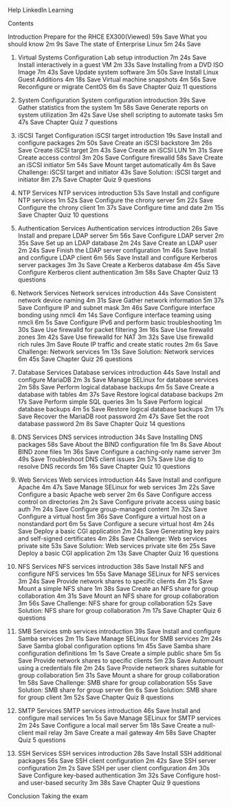 Help
LinkedIn Learning

Contents

Introduction
Prepare for the RHCE EX300(Viewed)
59s
Save
What you should know
2m 9s
Save
The state of Enterprise Linux
5m 24s
Save

1. Virtual Systems Configuration
Lab setup introduction
7m 24s
Save
Install interactively in a guest VM
2m 33s
Save
Installing from a DVD ISO Image
7m 43s
Save
Update system software
3m 50s
Save
Install Linux Guest Additions
4m 18s
Save
Virtual machine snapshots
4m 56s
Save
Reconfigure or migrate CentOS
6m 6s
Save
Chapter Quiz
11 questions

2. System Configuration
System configuration introduction
39s
Save
Gather statistics from the system
1m 58s
Save
Generate reports on system utilization
3m 42s
Save
Use shell scripting to automate tasks
5m 47s
Save
Chapter Quiz
7 questions

3. iSCSI Target Configuration
iSCSI target introduction
19s
Save
Install and configure packages
2m 50s
Save
Create an iSCSI backstore
3m 26s
Save
Create iSCSI target
2m 43s
Save
Create an iSCSI LUN
1m 31s
Save
Create access control
3m 20s
Save
Configure firewalld
58s
Save
Create an iSCSI initiator
5m 54s
Save
Mount target automatically
4m 8s
Save
Challenge: iSCSI target and initiator
43s
Save
Solution: iSCSI target and initiator
8m 27s
Save
Chapter Quiz
9 questions

4. NTP Services
NTP services introduction
53s
Save
Install and configure NTP services
1m 52s
Save
Configure the chrony server
5m 22s
Save
Configure the chrony client
1m 37s
Save
Configure time and date
2m 15s
Save
Chapter Quiz
10 questions

5. Authentication Services
Authentication services introduction
26s
Save
Install and prepare LDAP server
5m 56s
Save
Configure LDAP server
2m 35s
Save
Set up an LDAP database
2m 24s
Save
Create an LDAP user
2m 24s
Save
Finish the LDAP server configuration
1m 46s
Save
Install and configure LDAP client
6m 56s
Save
Install and configure Kerberos server packages
3m 3s
Save
Create a Kerberos database
4m 45s
Save
Configure Kerberos client authentication
3m 58s
Save
Chapter Quiz
13 questions

6. Network Services
Network services introduction
44s
Save
Consistent network device naming
4m 31s
Save
Gather network information
5m 37s
Save
Configure IP and subnet mask
3m 46s
Save
Configure interface bonding using nmcli
4m 14s
Save
Configure interface teaming using nmcli
6m 5s
Save
Configure IPv6 and perform basic troubleshooting
1m 30s
Save
Use firewalld for packet filtering
3m 16s
Save
Use firewalld zones
3m 42s
Save
Use firewalld for NAT
3m 32s
Save
Use firewalld rich rules
3m
Save
Route IP traffic and create static routes
2m 6s
Save
Challenge: Network services
1m 13s
Save
Solution: Network services
6m 45s
Save
Chapter Quiz
26 questions

7. Database Services
Database services introduction
44s
Save
Install and configure MariaDB
2m 3s
Save
Manage SELinux for database services
2m 58s
Save
Perform logical database backups
4m 5s
Save
Create a database with tables
4m 37s
Save
Restore logical database backups
2m 17s
Save
Perform simple SQL queries
3m 1s
Save
Perform logical database backups
4m 5s
Save
Restore logical database backups
2m 17s
Save
Recover the MariaDB root password
2m 47s
Save
Set the root database password
2m 8s
Save
Chapter Quiz
14 questions

8. DNS Services
DNS services introduction
34s
Save
Installing DNS packages
58s
Save
About the BIND configuration file
1m 8s
Save
About BIND zone files
1m 36s
Save
Configure a caching-only name server
3m 49s
Save
Troubleshoot DNS client issues
2m 57s
Save
Use dig to resolve DNS records
5m 16s
Save
Chapter Quiz
10 questions

9. Web Services
Web services introduction
44s
Save
Install and configure Apache
4m 47s
Save
Manage SELinux for web services
3m 22s
Save
Configure a basic Apache web server
2m 6s
Save
Configure access control on directories
2m 2s
Save
Configure private access using basic auth
7m 24s
Save
Configure group-managed content
7m 32s
Save
Configure a virtual host
5m 36s
Save
Configure a virtual host on a nonstandard port
6m 5s
Save
Configure a secure virtual host
4m 24s
Save
Deploy a basic CGI application
2m 24s
Save
Generating key pairs and self-signed certificates
4m 28s
Save
Challenge: Web services private site
53s
Save
Solution: Web services private site
6m 25s
Save
Deploy a basic CGI application
2m 13s
Save
Chapter Quiz
16 questions

10. NFS Services
NFS services introduction
38s
Save
Install NFS and configure NFS services
1m 55s
Save
Manage SELinux for NFS services
3m 24s
Save
Provide network shares to specific clients
4m 21s
Save
Mount a simple NFS share
1m 38s
Save
Create an NFS share for group collaboration
4m 31s
Save
Mount an NFS share for group collaboration
3m 56s
Save
Challenge: NFS share for group collaboration
52s
Save
Solution: NFS share for group collaboration
7m 17s
Save
Chapter Quiz
6 questions

11. SMB Services
smb services introduction
39s
Save
Install and configure Samba services
2m 11s
Save
Manage SELinux for SMB services
2m 24s
Save
Samba global configuration options
1m 45s
Save
Samba share configuration definitions
1m 1s
Save
Create a simple public share
5m 5s
Save
Provide network shares to specific clients
5m 23s
Save
Automount using a credentials file
2m 24s
Save
Provide network shares suitable for group collaboration
5m 31s
Save
Mount a share for group collaboration
1m 58s
Save
Challenge: SMB share for group collaboration
55s
Save
Solution: SMB share for group server
6m 6s
Save
Solution: SMB share for group client
3m 52s
Save
Chapter Quiz
8 questions

12. SMTP Services
SMTP services introduction
46s
Save
Install and configure mail services
1m 5s
Save
Manage SELinux for SMTP services
2m 24s
Save
Configure a local mail server
5m 18s
Save
Create a null-client mail relay
3m
Save
Create a mail gateway
4m 58s
Save
Chapter Quiz
5 questions

13. SSH Services
SSH services introduction
28s
Save
Install SSH additional packages
56s
Save
SSH client configuration
2m 42s
Save
SSH server configuration
2m 2s
Save
SSH per user client configuration
4m 30s
Save
Configure key-based authentication
3m 32s
Save
Configure host- and user-based security
3m 38s
Save
Chapter Quiz
9 questions

Conclusion
Taking the exam